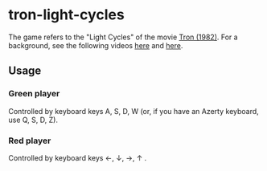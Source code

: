 # tron-light-cycles

The game refers to the "Light Cycles" of the movie [Tron (1982)](https://en.wikipedia.org/wiki/Tron). For a background, see the following videos [here](https://www.youtube.com/watch?v=-BZxGhNdz1k&t=1m) and [here](https://www.youtube.com/results?search_query=tron+light+cycles).  

## Usage

### Green player

Controlled by keyboard keys A, S, D, W (or, if you have an Azerty keyboard, use Q, S, D, Z).

### Red player

Controlled by keyboard keys ←, ↓, →, ↑ .
